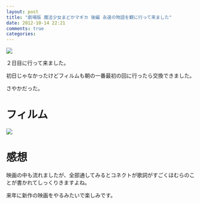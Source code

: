 ```yaml
---
layout: post
title: "劇場版 魔法少女まどかマギカ 後編 永遠の物語を観に行って来ました"
date: 2012-10-14 22:21
comments: true
categories:
---
```


![](/images/uploads/madoka2.jpg")

２日目に行って来ました。

初日じゃなかったけどフィルムも朝の一番最初の回に行ったら交換できました。

さやかだった。

# フィルム

![](/images/uploads/film.jpg")

# 感想

映画の中も流れましたが、全部通してみるとコネクトが歌詞がすごくほむらのことが書かれてしっくりきますよね。

来年に新作の映画をやるみたいで楽しみです。
